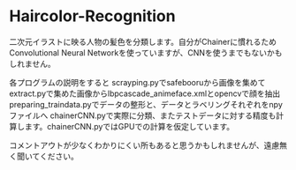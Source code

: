 # Haircolor-Recognition
二次元イラストに映る人物の髪色を分類します。自分がChainerに慣れるためConvolutional Neural Networkを使っていますが、CNNを使うまでもないかもしれません。

各プログラムの説明をすると
scrayping.pyでsafebooruから画像を集めて
extract.pyで集めた画像からlbpcascade_animeface.xmlとopencvで顔を抽出
preparing_traindata.pyでデータの整形と、データとラベリングそれぞれをnpyファイルへ
chainerCNN.pyで実際に分類、またテストデータに対する精度も計算します。chainerCNN.pyではGPUでの計算を仮定しています。

コメントアウトが少なくわかりにくい所もあると思うかもしれませんが、遠慮無く聞いてください。
